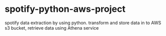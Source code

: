 # spotify-python-aws-project
spotify data extraction by using python. transform and store data in to AWS s3 bucket, retrieve data using Athena service
